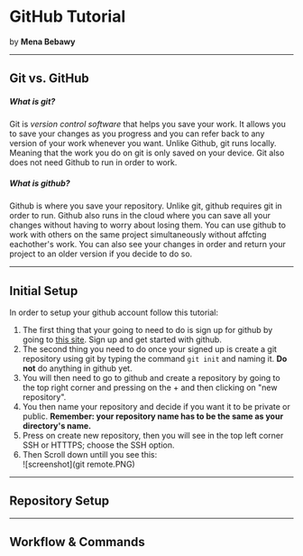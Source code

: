 # GitHub Tutorial

by **Mena Bebawy**

---
## Git vs. GitHub

##### What is git?
Git is _version control software_ that helps you save your work. It allows you to save your changes as you progress and you can refer back to any version of your work whenever you want. Unlike Github, git runs locally. Meaning that the work you do on git is only saved on your device. Git also does not need Github to run in order to work.
##### What is github?
Github is where you save your repository. Unlike git, github requires git in order to run. Github also runs in the cloud where you can save all your changes without having to worry about losing them. You can use github to work with others on the same project simultaneously without affcting eachother's work. You can also see your changes in order and return your project to an older version if you decide to do so.

---
## Initial Setup
In order to setup your github account follow this tutorial:  

1. The first thing that your going to need to do is sign up for github by going to [this site](github.com). Sign up and get started with github. 
2. The second thing you need to do once your signed up is create a git repository using git by typing the command `git init` and naming it. **Do not** do anything in github yet.
3. You will then need to go to github and create a repository by going to the top right corner and pressing on the + and then clicking on "new repository".
4. You then name your repository and decide if you want it to be private or public. **Remember: your repository name has to be the same as your directory's name.**
5. Press on create new repository, then you will see in the top left corner SSH or HTTTPS; choose the SSH option. 
6. Then Scroll down untill you see this:  
![screenshot](git remote.PNG)


---
## Repository Setup



---
## Workflow & Commands